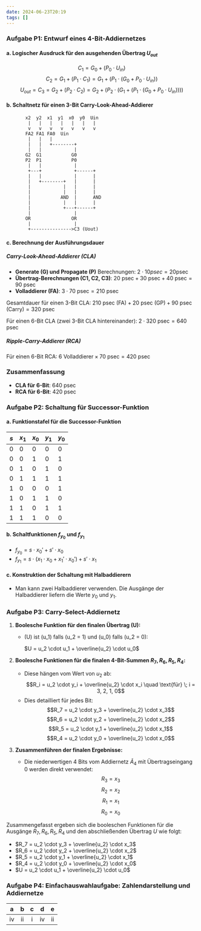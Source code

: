```yaml
---
date: 2024-06-23T20:19
tags: []
---
```

### Aufgabe P1: Entwurf eines 4-Bit-Addiernetzes

#### a. Logischer Ausdruck für den ausgehenden Übertrag $U_{out}$
$$C_{1}=G_{0}+(P_{0} \cdot U_{in})$$
$$C_{2}=G_{1}+ (P_{1} \cdot C_{1})=G_{1} + (P_{1} \cdot (G_{0} + P_{0} \cdot U_{in}))$$
$$U_{out} = C_{3} = G_{2} + (P_{2} \cdot C_{2}) = G_{2} + (P_{2} \cdot (G_{1} + (P_{1} \cdot (G_{0} + P_{0} \cdot U_{in}))))$$
#### b. Schaltnetz für einen 3-Bit Carry-Look-Ahead-Addierer

```plaintext
       x2  y2  x1  y1  x0  y0  Uin
        |   |   |   |   |   |   |
        v   v   v   v   v   v   v
       FA2 FA1 FA0  Uin
        |   |   |
        |   |   +--------+
        |   |            |
       G2  G1           G0
       P2  P1           P0
        |   |            |
        +---+            +------+
        |   |            |      |
        |   +--------+   |      |
        |            |   |      |
        |            |   |      |
        |           AND  |      AND
        |            |   |      |
        |            +---+------+
        |                |
       OR               OR
        |                |
        +--------------->C3 (Uout)
```

#### c. Berechnung der Ausführungsdauer

##### Carry-Look-Ahead-Addierer (CLA)
- **Generate (G) und Propagate (P)** Berechnungen: $2 \cdot 10 \text{}{psec} = 20\text{psec}$
- **Übertrag-Berechnungen (C1, C2, C3)**: $20 \text{ psec} + 30 \text{ psec} + 40 \text{ psec} = 90 \text{ psec}$
- **Volladdierer (FA)**: $3 \cdot 70 \text{ psec} = 210 \text{ psec}$

Gesamtdauer für einen 3-Bit CLA: 
$210 \text{ psec (FA)} + 20 \text{ psec (GP)} + 90 \text{ psec (Carry)} = 320 \text{ psec}$

Für einen 6-Bit CLA (zwei 3-Bit CLA hintereinander): 
$2 \cdot 320 \text{ psec} = 640 \text{ psec}$
##### Ripple-Carry-Addierer (RCA)
Für einen 6-Bit RCA:
$6 \text{ Volladdierer} \times 70 \text{ psec} = 420 \text{ psec}$
### Zusammenfassung
- **CLA für 6-Bit**: $640 \text{ psec}$
- **RCA für 6-Bit**: $420 \text{ psec}$

### Aufgabe P2: Schaltung für Successor-Funktion

#### a. Funktionstafel für die Successor-Funktion

| $s$ | $x_1$​ | $x_0$​ | $y_1$​ | $y_0$​ |
| --- | ------ | ------ | ------ | ------ |
| 0   | 0      | 0      | 0      | 0      |
| 0   | 0      | 1      | 0      | 1      |
| 0   | 1      | 0      | 1      | 0      |
| 0   | 1      | 1      | 1      | 1      |
| 1   | 0      | 0      | 0      | 1      |
| 1   | 0      | 1      | 1      | 0      |
| 1   | 1      | 0      | 1      | 1      |
| 1   | 1      | 1      | 0      | 0      |

#### b. Schaltfunktionen $f_{y_0}$ und $f_{y_1}$
- $f_{y_{0}} = s \cdot x_{0}' + s' \cdot x_{0}$
- $f_{y_{1}} = s \cdot (x_{1} \cdot x_{0} + x_{1}' \cdot x_{0}') + s' \cdot x_{1}$

#### c. Konstruktion der Schaltung mit Halbaddierern
- Man kann zwei Halbaddierer verwenden. Die Ausgänge der Halbaddierer liefern die Werte $y_0$ und $y_1$​.

### Aufgabe P3: Carry-Select-Addiernetz

1. **Boolesche Funktion für den finalen Übertrag \(U\):**
   - \(U\) ist \(u_1\) falls \(u_2 = 1\) und \(u_0\) falls \(u_2 = 0\):
     
     $U = u_2 \cdot u_1 + \overline{u_2} \cdot u_0$
     

2. **Boolesche Funktionen für die finalen 4-Bit-Summen $R_7, R_6, R_5, R_4$:**
   - Diese hängen vom Wert von $u_2$ ab:
$$R_i = u_2 \cdot y_i + \overline{u_2} \cdot x_i \quad \text{für} \; i = 3, 2, 1, 0$$
   - Dies detailliert für jedes Bit:
$$R_7 = u_2 \cdot y_3 + \overline{u_2} \cdot x_3$$
$$R_6 = u_2 \cdot y_2 + \overline{u_2} \cdot x_2$$
$$R_5 = u_2 \cdot y_1 + \overline{u_2} \cdot x_1$$
$$R_4 = u_2 \cdot y_0 + \overline{u_2} \cdot x_0$$    

3. **Zusammenführen der finalen Ergebnisse:**
   - Die niederwertigen 4 Bits vom Addiernetz $\tilde{A}_4$ mit Übertragseingang 0 werden direkt verwendet:
$$R_3 = x_3$$
$$R_2 = x_2$$
$$R_1 = x_1$$
$$R_0 = x_0$$

Zusammengefasst ergeben sich die booleschen Funktionen für die Ausgänge $R_7, R_6, R_5, R_4$ und den abschließenden Übertrag $U$ wie folgt:
- $R_7 = u_2 \cdot y_3 + \overline{u_2} \cdot x_3$
- $R_6 = u_2 \cdot y_2 + \overline{u_2} \cdot x_2$
- $R_5 = u_2 \cdot y_1 + \overline{u_2} \cdot x_1$
- $R_4 = u_2 \cdot y_0 + \overline{u_2} \cdot x_0$
- $U = u_2 \cdot u_1 + \overline{u_2} \cdot u_0$

### Aufgabe P4: Einfachauswahlaufgabe: Zahlendarstellung und Addiernetze

|  a  |  b  |  c  |  d  |  e  |
| :-: | :-: | :-: | :-: | :-: |
| iv  | ii  |  i  | iv  | ii  |
